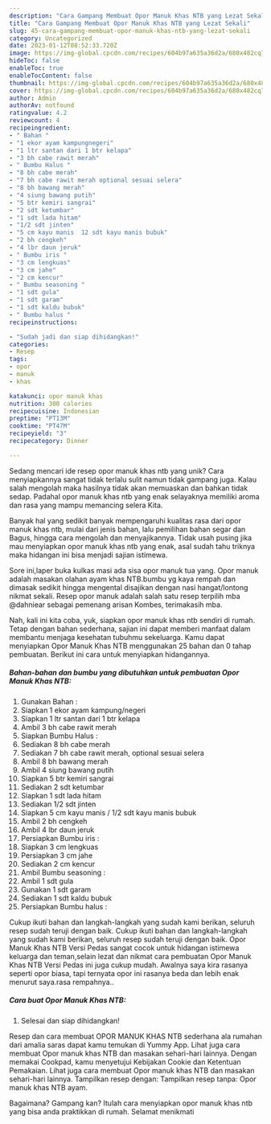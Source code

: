 ```yaml
---
description: "Cara Gampang Membuat Opor Manuk Khas NTB yang Lezat Sekali"
title: "Cara Gampang Membuat Opor Manuk Khas NTB yang Lezat Sekali"
slug: 45-cara-gampang-membuat-opor-manuk-khas-ntb-yang-lezat-sekali
category: Uncategorized
date: 2023-01-12T08:52:33.720Z
image: https://img-global.cpcdn.com/recipes/604b97a635a36d2a/680x482cq70/opor-manuk-khas-ntb-foto-resep-utama.jpg
hideToc: false
enableToc: true
enableTocContent: false
thumbnail: https://img-global.cpcdn.com/recipes/604b97a635a36d2a/680x482cq70/opor-manuk-khas-ntb-foto-resep-utama.jpg
cover: https://img-global.cpcdn.com/recipes/604b97a635a36d2a/680x482cq70/opor-manuk-khas-ntb-foto-resep-utama.jpg
author: Admin
authorAv: notfound
ratingvalue: 4.2
reviewcount: 4
recipeingredient:
- " Bahan "
- "1 ekor ayam kampungnegeri"
- "1 ltr santan dari 1 btr kelapa"
- "3 bh cabe rawit merah"
- " Bumbu Halus "
- "8 bh cabe merah"
- "7 bh cabe rawit merah optional sesuai selera"
- "8 bh bawang merah"
- "4 siung bawang putih"
- "5 btr kemiri sangrai"
- "2 sdt ketumbar"
- "1 sdt lada hitam"
- "1/2 sdt jinten"
- "5 cm kayu manis  12 sdt kayu manis bubuk"
- "2 bh cengkeh"
- "4 lbr daun jeruk"
- " Bumbu iris "
- "3 cm lengkuas"
- "3 cm jahe"
- "2 cm kencur"
- " Bumbu seasoning "
- "1 sdt gula"
- "1 sdt garam"
- "1 sdt kaldu bubuk"
- " Bumbu halus "
recipeinstructions:

- "Sudah jadi dan siap dihidangkan!"
categories:
- Resep
tags:
- opor
- manuk
- khas

katakunci: opor manuk khas 
nutrition: 300 calories
recipecuisine: Indonesian
preptime: "PT13M"
cooktime: "PT47M"
recipeyield: "3"
recipecategory: Dinner

---
```





Sedang mencari ide resep opor manuk khas ntb yang unik? Cara menyiapkannya sangat tidak terlalu sulit namun tidak gampang juga. Kalau salah mengolah maka hasilnya tidak akan memuaskan dan bahkan tidak sedap. Padahal opor manuk khas ntb yang enak selayaknya memiliki aroma dan rasa yang mampu memancing selera Kita.





Banyak hal yang sedikit banyak mempengaruhi kualitas rasa dari opor manuk khas ntb, mulai dari jenis bahan, lalu pemilihan bahan segar dan Bagus, hingga cara mengolah dan menyajikannya. Tidak usah pusing jika mau menyiapkan opor manuk khas ntb yang enak,      asal sudah tahu triknya maka hidangan ini bisa menjadi sajian istimewa.














Sore ini,laper buka kulkas masi ada sisa opor manuk tua yang. Opor manuk adalah masakan olahan ayam khas NTB.bumbu yg kaya rempah dan dimasak sedikit hingga mengental disajikan dengan nasi hangat/lontong nikmat sekali. Resep opor manuk adalah salah satu resep terpilih mba @dahniear sebagai pemenang arisan Kombes, terimakasih mba.






Nah, kali ini kita coba, yuk, siapkan opor manuk khas ntb sendiri di rumah. Tetap dengan bahan sederhana, sajian ini dapat memberi manfaat dalam membantu menjaga kesehatan tubuhmu sekeluarga. Kamu dapat menyiapkan Opor Manuk Khas NTB menggunakan 25 bahan dan 0 tahap pembuatan. Berikut ini cara untuk menyiapkan hidangannya.

<!--inarticleads1-->

##### Bahan-bahan dan bumbu yang dibutuhkan untuk pembuatan Opor Manuk Khas NTB:

1. Gunakan  Bahan :
1. Siapkan 1 ekor ayam kampung/negeri
1. Siapkan 1 ltr santan dari 1 btr kelapa
1. Ambil 3 bh cabe rawit merah
1. Siapkan  Bumbu Halus :
1. Sediakan 8 bh cabe merah
1. Sediakan 7 bh cabe rawit merah, optional sesuai selera
1. Ambil 8 bh bawang merah
1. Ambil 4 siung bawang putih
1. Siapkan 5 btr kemiri sangrai
1. Sediakan 2 sdt ketumbar
1. Siapkan 1 sdt lada hitam
1. Sediakan 1/2 sdt jinten
1. Siapkan 5 cm kayu manis / 1/2 sdt kayu manis bubuk
1. Ambil 2 bh cengkeh
1. Ambil 4 lbr daun jeruk
1. Persiapkan  Bumbu iris :
1. Siapkan 3 cm lengkuas
1. Persiapkan 3 cm jahe
1. Sediakan 2 cm kencur
1. Ambil  Bumbu seasoning :
1. Ambil 1 sdt gula
1. Gunakan 1 sdt garam
1. Sediakan 1 sdt kaldu bubuk
1. Persiapkan  Bumbu halus :


Cukup ikuti bahan dan langkah-langkah yang sudah kami berikan, seluruh resep sudah teruji dengan baik. Cukup ikuti bahan dan langkah-langkah yang sudah kami berikan, seluruh resep sudah teruji dengan baik. Opor Manuk Khas NTB Versi Pedas sangat cocok untuk hidangan istimewa keluarga dan teman,selain lezat dan nikmat cara pembuatan Opor Manuk Khas NTB Versi Pedas ini juga cukup mudah. Awalnya saya kira rasanya seperti opor biasa, tapi ternyata opor ini rasanya beda dan lebih enak menurut saya.rasa rempahnya.. 

<!--inarticleads2-->

##### Cara buat Opor Manuk Khas NTB:


1. Selesai dan siap dihidangkan!

Resep dan cara membuat OPOR MANUK KHAS NTB sederhana ala rumahan dari amalia saras dapat kamu temukan di Yummy App. Lihat juga cara membuat Opor manuk khas NTB dan masakan sehari-hari lainnya. Dengan memakai Cookpad, kamu menyetujui Kebijakan Cookie dan Ketentuan Pemakaian. Lihat juga cara membuat Opor manuk khas NTB dan masakan sehari-hari lainnya. Tampilkan resep dengan: Tampilkan resep tanpa: Opor manuk khas NTB ayam. 

Bagaimana? Gampang kan? Itulah cara menyiapkan opor manuk khas ntb yang bisa anda praktikkan di rumah. Selamat menikmati
